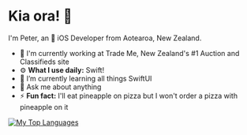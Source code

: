 # Kia ora! 👋

I'm Peter, an 🍎 iOS Developer from Aotearoa, New Zealand.

<!-- ### What I'm up to:
- Nothing much -->

<!-- ### About Me -->
- 🏢 I'm currently working at Trade Me, New Zealand's #1 Auction and Classifieds site
- ⚙️ **What I use daily:** Swift!
- 🌱 I’m currently learning all things SwiftUI
- 💬 Ask me about anything
- ⚡️ **Fun fact:** I'll eat pineapple on pizza but I won't order a pizza with pineapple on it

[![My Top Languages](https://github-readme-stats.vercel.app/api/top-langs/?username=leepete&theme=vue&layout=compact)](https://github.com/anuraghazra/github-readme-stats)

<!--
**leepete/leepete** is a ✨ _special_ ✨ repository because its `README.md` (this file) appears on your GitHub profile.

Here are some ideas to get you started:

- 🔭 I’m currently working on ...
- 🌱 I’m currently learning ...
- 👯 I’m looking to collaborate on ...
- 🤔 I’m looking for help with ...
- 💬 Ask me about ...
- 📫 How to reach me: ...
- 😄 Pronouns: ...
- ⚡ Fun fact: ...
-->
